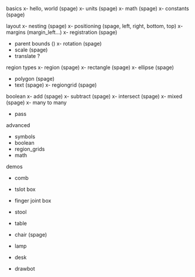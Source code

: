 basics
x- hello, world (spage)
x- units (spage)
x- math (spage)
x- constants (spage)

layout
x- nesting (spage)
x- positioning (spage, left, right, bottom, top)
x- margins (margin_left...)
x- registration (spage)
- parent bounds ()
x- rotation (spage)
- scale (spage)
- translate ?

region types
x- region (spage)
x- rectangle (spage)
x- ellipse (spage)
- polygon (spage)
- text (spage)
x- regiongrid (spage)

boolean
x- add (spage)
x- subtract (spage)
x- intersect (spage)
x- mixed (spage)
x- many to many
- pass

advanced
- symbols
- boolean
- region_grids
- math

demos
- comb
- tslot box
- finger joint box
- stool
- table
- chair (spage)

- lamp
- desk
- drawbot
